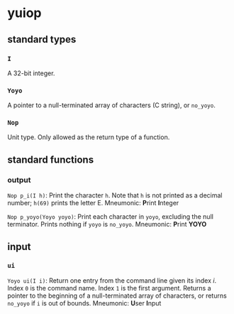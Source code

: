 # yuiop

## standard types

### `I`

A 32-bit integer.

### `Yoyo`

A pointer to a null-terminated array of characters (C
string), or `no_yoyo`.

### `Nop`

Unit type. Only allowed as the return type of a function.

## standard functions

### output

`Nop p_i(I h)`: Print the character `h`. Note that `h` is
not printed as a decimal number; `h(69)` prints the letter
E.
Mneumonic: **P**rint **I**nteger

`Nop p_yoyo(Yoyo yoyo)`: Print each character in `yoyo`, excluding the
null terminator. Prints nothing if `yoyo` is `no_yoyo`.
Mneumonic: **P**rint **YOYO**

## input

### `ui`

`Yoyo ui(I i)`: Return one entry from the command line given
its index *i*. Index `0` is the command name. Index `1` is
the first argument. Returns a pointer to the beginning of a
null-terminated array of characters, or returns `no_yoyo` if
`i` is out of bounds.
Mneumonic: **U**ser **I**nput
